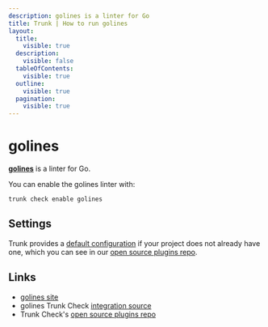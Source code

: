 ```yaml
---
description: golines is a linter for Go
title: Trunk | How to run golines
layout:
  title:
    visible: true
  description:
    visible: false
  tableOfContents:
    visible: true
  outline:
    visible: true
  pagination:
    visible: true
---
```


# golines

[**golines**](https://pkg.go.dev/github.com/segmentio/golines) is a linter for Go.

You can enable the golines linter with:

```shell
trunk check enable golines
```

## Settings



Trunk provides a [default configuration](https://github.com/trunk-io/plugins/tree/main/linters/golines) if your project does not already have one,
which you can see in our [open source plugins repo]().



## Links

* [golines site](https://pkg.go.dev/github.com/segmentio/golines)
* golines Trunk Check [integration source](https://github.com/trunk-io/plugins/tree/main/linters/golines)
* Trunk Check's [open source plugins repo](https://github.com/trunk-io/plugins/tree/main)
